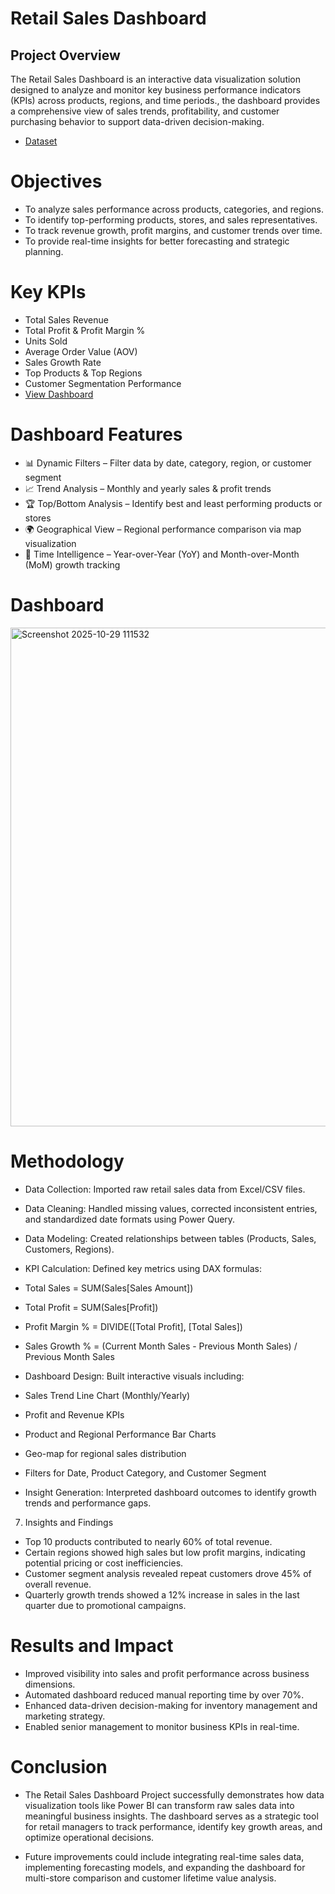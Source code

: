 # Retail Sales Dashboard 
## Project Overview

The Retail Sales Dashboard is an interactive data visualization solution designed to analyze and monitor key business performance indicators (KPIs) across products, regions, and time periods., the dashboard provides a comprehensive view of sales trends, profitability, and customer purchasing behavior to support data-driven decision-making.
- <a href = "https://github.com/Vishva809/Reatail-Sales-Dashboard/blob/main/Realmart_Sales_Dataset.xlsx"> Dataset </a>
# Objectives

- To analyze sales performance across products, categories, and regions.
- To identify top-performing products, stores, and sales representatives.
- To track revenue growth, profit margins, and customer trends over time.
- To provide real-time insights for better forecasting and strategic planning.

# Key KPIs

- Total Sales Revenue
- Total Profit & Profit Margin %
- Units Sold
- Average Order Value (AOV)
- Sales Growth Rate
- Top Products & Top Regions
- Customer Segmentation Performance
- <a href = "https://github.com/Vishva809/Reatail-Sales-Dashboard/blob/main/Screenshot%202025-10-29%20111532.png"> View Dashboard </a>
# Dashboard Features
- 📊 Dynamic Filters – Filter data by date, category, region, or customer segment
- 📈 Trend Analysis – Monthly and yearly sales & profit trends
- 🏆 Top/Bottom Analysis – Identify best and least performing products or stores
- 🌍 Geographical View – Regional performance comparison via map visualization
- 📆 Time Intelligence – Year-over-Year (YoY) and Month-over-Month (MoM) growth tracking
# Dashboard
<img width="1422" height="798" alt="Screenshot 2025-10-29 111532" src="https://github.com/user-attachments/assets/eab9097e-5679-4289-a7a1-8f07f7cc0eb5" />

# Methodology

- Data Collection: Imported raw retail sales data from Excel/CSV files.

- Data Cleaning: Handled missing values, corrected inconsistent entries, and standardized date formats using Power Query.

- Data Modeling: Created relationships between tables (Products, Sales, Customers, Regions).

- KPI Calculation: Defined key metrics using DAX formulas:

- Total Sales = SUM(Sales[Sales Amount])

- Total Profit = SUM(Sales[Profit])

- Profit Margin % = DIVIDE([Total Profit], [Total Sales])

- Sales Growth % = (Current Month Sales - Previous Month Sales) / Previous Month Sales

- Dashboard Design: Built interactive visuals including:

- Sales Trend Line Chart (Monthly/Yearly)

- Profit and Revenue KPIs

- Product and Regional Performance Bar Charts

- Geo-map for regional sales distribution

- Filters for Date, Product Category, and Customer Segment

- Insight Generation: Interpreted dashboard outcomes to identify growth trends and performance gaps.


7. Insights and Findings
- Top 10 products contributed to nearly 60% of total revenue.
- Certain regions showed high sales but low profit margins, indicating potential pricing or cost inefficiencies.
- Customer segment analysis revealed repeat customers drove 45% of overall revenue.
- Quarterly growth trends showed a 12% increase in sales in the last quarter due to promotional campaigns.

# Results and Impact

- Improved visibility into sales and profit performance across business dimensions.
- Automated dashboard reduced manual reporting time by over 70%.
- Enhanced data-driven decision-making for inventory management and marketing strategy.
- Enabled senior management to monitor business KPIs in real-time.

# Conclusion

- The Retail Sales Dashboard Project successfully demonstrates how data visualization tools like Power BI can transform raw sales data into meaningful business insights. The dashboard serves as a strategic tool for retail managers to track performance, identify key growth areas, and optimize operational decisions.

- Future improvements could include integrating real-time sales data, implementing forecasting models, and expanding the dashboard for multi-store comparison and customer lifetime value analysis.
